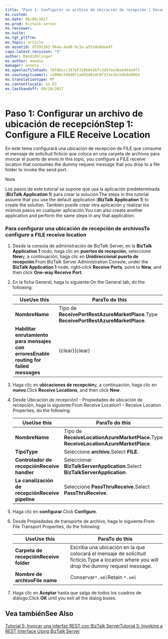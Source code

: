 ```yaml
---
title: "Paso 1: Configurar un archivo de ubicación de recepción | Documentos de Microsoft"
ms.custom: 
ms.date: 06/08/2017
ms.prod: biztalk-server
ms.reviewer: 
ms.suite: 
ms.tgt_pltfrm: 
ms.topic: article
ms.assetid: df591263-964a-4ad8-bc3a-a553de8dae4f
caps.latest.revision: "5"
author: MandiOhlinger
ms.author: mandia
manager: anneta
ms.openlocfilehash: 78f8bccc187bf310b8426fc3d5fee36add44a9f3
ms.sourcegitcommit: cb908c540d8f1a692d01dc8f313e16cb4b4e696d
ms.translationtype: MT
ms.contentlocale: es-ES
ms.lasthandoff: 09/20/2017
---
```

# <a name="step-1-configure-a-file-receive-location"></a><span data-ttu-id="78d59-102">Paso 1: Configurar un archivo de ubicación de recepción</span><span class="sxs-lookup"><span data-stu-id="78d59-102">Step 1: Configure a FILE Receive Location</span></span>
<span data-ttu-id="78d59-103">En este tema configurará una ubicación de recepción de FILE que consume el mensaje de solicitud ficticio que coloca en una carpeta de archivos para invocar el puerto de envío.</span><span class="sxs-lookup"><span data-stu-id="78d59-103">In this topic, you configure a FILE receive location that consumes the dummy request message that you drop to a file folder to invoke the send port.</span></span>  
  
> [!NOTE]
>  <span data-ttu-id="78d59-104">Los pasos de este tutorial se supone que usa la aplicación predeterminada (**BizTalk Application 1**) para crear la solución.</span><span class="sxs-lookup"><span data-stu-id="78d59-104">The steps in this tutorial assume that you use the default application (**BizTalk Application 1**) to create the solution.</span></span> <span data-ttu-id="78d59-105">También puede crear otra aplicación y realizar los mismos pasos en cualquier aplicación.</span><span class="sxs-lookup"><span data-stu-id="78d59-105">You can also create another application and perform the same steps in any that application.</span></span>  
  
### <a name="to-configure-a-file-receive-location"></a><span data-ttu-id="78d59-106">Para configurar una ubicación de recepción de archivos</span><span class="sxs-lookup"><span data-stu-id="78d59-106">To configure a FILE receive location</span></span>  
  
1.  <span data-ttu-id="78d59-107">Desde la consola de administración de BizTalk Server, en la **BizTalk Application 1** nodo, haga clic en **puertos de recepción**, seleccione **New**y, a continuación, haga clic en  **Unidireccional puerto de recepción**.</span><span class="sxs-lookup"><span data-stu-id="78d59-107">From BizTalk Server Administration Console, under the **BizTalk Application 1** node, right-click **Receive Ports**, point to **New**, and then click **One-way Receive Port**.</span></span>  
  
2.  <span data-ttu-id="78d59-108">En la ficha General, haga lo siguiente:</span><span class="sxs-lookup"><span data-stu-id="78d59-108">On the General tab, do the following:</span></span>  
  
    |<span data-ttu-id="78d59-109">Use</span><span class="sxs-lookup"><span data-stu-id="78d59-109">Use this</span></span>|<span data-ttu-id="78d59-110">Para</span><span class="sxs-lookup"><span data-stu-id="78d59-110">To do this</span></span>|  
    |--------------|----------------|  
    |<span data-ttu-id="78d59-111">**Nombre**</span><span class="sxs-lookup"><span data-stu-id="78d59-111">**Name**</span></span>|<span data-ttu-id="78d59-112">Tipo de **ReceivePortRestAzureMarketPlace**.</span><span class="sxs-lookup"><span data-stu-id="78d59-112">Type **ReceivePortRestAzureMarketPlace**.</span></span>|  
    |<span data-ttu-id="78d59-113">**Habilitar enrutamiento para mensajes con errores**</span><span class="sxs-lookup"><span data-stu-id="78d59-113">**Enable routing for failed messages**</span></span>|<span data-ttu-id="78d59-114">(clear)</span><span class="sxs-lookup"><span data-stu-id="78d59-114">(clear)</span></span>|  
  
3.  <span data-ttu-id="78d59-115">Haga clic en **ubicaciones de recepción**y, a continuación, haga clic en **nuevo**.</span><span class="sxs-lookup"><span data-stu-id="78d59-115">Click **Receive Locations**, and then click **New**.</span></span>  
  
4.  <span data-ttu-id="78d59-116">Desde Ubicación de recepción1 - Propiedades de ubicación de recepción, haga lo siguiente:</span><span class="sxs-lookup"><span data-stu-id="78d59-116">From Receive Location1 – Receive Location Properties, do the following:</span></span>  
  
    |<span data-ttu-id="78d59-117">Use</span><span class="sxs-lookup"><span data-stu-id="78d59-117">Use this</span></span>|<span data-ttu-id="78d59-118">Para</span><span class="sxs-lookup"><span data-stu-id="78d59-118">To do this</span></span>|  
    |--------------|----------------|  
    |<span data-ttu-id="78d59-119">**Nombre**</span><span class="sxs-lookup"><span data-stu-id="78d59-119">**Name**</span></span>|<span data-ttu-id="78d59-120">Tipo de **ReceiveLocationAzureMarketPlace**.</span><span class="sxs-lookup"><span data-stu-id="78d59-120">Type **ReceiveLocationAzureMarketPlace**.</span></span>|  
    |<span data-ttu-id="78d59-121">**Tipo**</span><span class="sxs-lookup"><span data-stu-id="78d59-121">**Type**</span></span>|<span data-ttu-id="78d59-122">Seleccione **archivo**.</span><span class="sxs-lookup"><span data-stu-id="78d59-122">Select **FILE**.</span></span>|  
    |<span data-ttu-id="78d59-123">**Controlador de recepción**</span><span class="sxs-lookup"><span data-stu-id="78d59-123">**Receive handler**</span></span>|<span data-ttu-id="78d59-124">Seleccionar **BizTalkServerApplication**.</span><span class="sxs-lookup"><span data-stu-id="78d59-124">Select **BizTalkServerApplication**.</span></span>|  
    |<span data-ttu-id="78d59-125">**La canalización de recepción**</span><span class="sxs-lookup"><span data-stu-id="78d59-125">**Receive pipeline**</span></span>|<span data-ttu-id="78d59-126">Seleccione **PassThruReceive**.</span><span class="sxs-lookup"><span data-stu-id="78d59-126">Select **PassThruReceive**.</span></span>|  
  
5.  <span data-ttu-id="78d59-127">Haga clic en **configurar**.</span><span class="sxs-lookup"><span data-stu-id="78d59-127">Click **Configure**.</span></span>  
  
6.  <span data-ttu-id="78d59-128">Desde Propiedades de transporte de archivo, haga lo siguiente:</span><span class="sxs-lookup"><span data-stu-id="78d59-128">From File Transport Properties, do the following:</span></span>  
  
    |<span data-ttu-id="78d59-129">Use</span><span class="sxs-lookup"><span data-stu-id="78d59-129">Use this</span></span>|<span data-ttu-id="78d59-130">Para</span><span class="sxs-lookup"><span data-stu-id="78d59-130">To do this</span></span>|  
    |--------------|----------------|  
    |<span data-ttu-id="78d59-131">**Carpeta de recepción**</span><span class="sxs-lookup"><span data-stu-id="78d59-131">**Receive folder**</span></span>|<span data-ttu-id="78d59-132">Escriba una ubicación en la que colocará el mensaje de solicitud ficticio.</span><span class="sxs-lookup"><span data-stu-id="78d59-132">Type a location where you will drop the dummy request message.</span></span>|  
    |<span data-ttu-id="78d59-133">**Nombre de archivo**</span><span class="sxs-lookup"><span data-stu-id="78d59-133">**File name**</span></span>|<span data-ttu-id="78d59-134">Conservar`*.xml`</span><span class="sxs-lookup"><span data-stu-id="78d59-134">Retain `*.xml`</span></span>|  
  
7.  <span data-ttu-id="78d59-135">Haga clic en **Aceptar** hasta que salga de todos los cuadros de diálogo.</span><span class="sxs-lookup"><span data-stu-id="78d59-135">Click **OK** until you exit all the dialog boxes.</span></span>  
  
## <a name="see-also"></a><span data-ttu-id="78d59-136">Vea también</span><span class="sxs-lookup"><span data-stu-id="78d59-136">See Also</span></span>  
 [<span data-ttu-id="78d59-137">Tutorial 5: Invocar una interfaz REST con BizTalk Server</span><span class="sxs-lookup"><span data-stu-id="78d59-137">Tutorial 5: Invoking a REST Interface Using BizTalk Server</span></span>](../core/tutorial-5-invoking-a-rest-interface-using-biztalk-server.md)